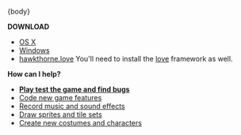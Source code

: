 {body}

**DOWNLOAD**

- [OS X](http://files.projecthawkthorne.com/releases/v{version}/hawkthorne-osx.zip)
- [Windows](http://files.projecthawkthorne.com/releases/v{version}/hawkthorne-win-x86.zip)
- [hawkthorne.love](http://files.projecthawkthorne.com/releases/v{version}/hawkthorne.love)
  You'll need to install the [love](http://love2d.org) framework as well.

**How can I help?**

- [**Play test the game and find bugs**](https://github.com/hawkthorne/hawkthorne-journey/blob/master/CONTRIBUTING.md#playtest)
- [Code new game features](https://github.com/hawkthorne/hawkthorne-journey/blob/master/CONTRIBUTING.md#code)
- [Record music and sound effects](https://github.com/hawkthorne/hawkthorne-journey/blob/master/CONTRIBUTING.md#music-and-sound-effects)
- [Draw sprites and tile sets](https://github.com/hawkthorne/hawkthorne-journey/blob/master/CONTRIBUTING.md#sprites)
- [Create new costumes and characters](https://github.com/hawkthorne/hawkthorne-journey/blob/master/CONTRIBUTING.md#characters-and-costumes)
